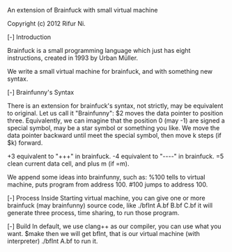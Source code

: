 An extension of Brainfuck with small virtual machine

Copyright (c) 2012 Rifur Ni.

[-] Introduction

Brainfuck is a small programming language which just has eight instructions, created in 1993 by Urban Müller.

We write a small virtual machine for brainfuck, and with something new syntax.

[-] Brainfunny's Syntax

There is an extension for brainfuck's syntax, not strictly, may be equivalent to original. Let us call it "Brainfunny":
  $2    moves the data pointer to position three. Equivalently, we can imagine that the position 0 (may -1) are signed a special symbol, may be a star symbol or something you like. We move the data pointer backward until meet the special symbol, then move k steps (if $k) forward.

  +3    equivalent to "+++" in brainfuck.
  -4    equivalent to "----" in brainfuck.
  =5    clean current data cell, and plus m (if =m).

We append some ideas into brainfunny, such as:
  %100  tells to virtual machine, puts program from address 100.
  #100  jumps to address 100.

[-] Process Inside
Starting virtual machine, you can give one or more brainfuck (may brainfunny) source code, like
  ./bfInt A.bf B.bf C.bf
it will generate three process, time sharing, to run those program.

[-] Build
In default, we use clang++ as our compiler, you can use what you want.
  $make
then we will get bfInt, that is our virtual machine (with interpreter)
  ./bfInt A.bf
to run it.


